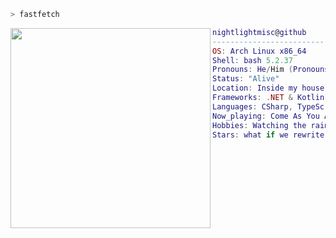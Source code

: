 ```bash
> fastfetch
```

<img align="left" src="https://github.com/Nightlightmisc/octosite/blob/0ee218eebf506f179189d95dbf52836291fbc883/1000061327-2~3.jpg" width="320" /> 

```lua
nightlightmisc@github
-------------------------
OS: Arch Linux x86_64
Shell: bash 5.2.37
Pronouns: He/Him (Pronouns should work here)
Status: "Alive"
Location: Inside my house
Frameworks: .NET & Kotlin
Languages: CSharp, TypeScript, HTML, CSS, JavaScript, Kotlin
Now_playing: Come As You Are - Nirvana
Hobbies: Watching the rain
Stars: what if we rewrite the...
```